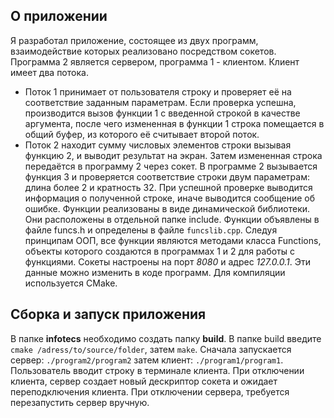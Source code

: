 
## О приложении
Я разработал приложение, состоящее из двух программ, взаимодействие которых реализовано посредством сокетов.
Программа 2 является сервером, программа 1 - клиентом.
Клиент имеет два потока.  
- Поток 1 принимает от пользователя строку и проверяет её на соответствие заданным параметрам. 
Если проверка успешна, производится вызов функции 1 с введенной строкой в качестве аргумента, после чего измененная в функции 1 строка помещается в общий буфер, из которого её считывает второй поток.
- Поток 2 находит сумму числовых элементов строки вызывая функцию 2, и выводит результат на экран. Затем измененная строка передаётся в программу 2 через сокет. В программе 2 вызывается функция 3 и проверяется соответствие строки двум параметрам: длина более  2 и кратность 32. При успешной проверке выводится информация о полученной строке, иначе выводится сообщение об ошибке.
Функции реализованы в виде динамической библиотеки. Они расположены в отдельной папке include. 
Функции объявлены в файле funcs.h и определены в файле `funcslib.cpp`. 
Следуя принципам ООП, все функции являются методами класса Functions, объекты которого создаются в программах 1 и 2 для работы с функциями.
Сокеты настроены на порт _8080_ и адрес _127.0.0.1_. Эти данные можно изменить в коде программ. 
Для компиляции используется CMake.


## Сборка и запуск приложения 
В папке **infotecs** необходимо создать папку **build**.
В папке build введите `cmake /adress/to/source/folder`, затем `make`.
Сначала запускается сервер: 
`./program2/program2` затем клиент: 
`./program1/program1`.
Пользователь вводит строку в терминале клиента. 
При отключении клиента, сервер создает новый дескриптор сокета и ожидает переподключения клиента. При отключении сервера, требуется перезапустить сервер вручную.
